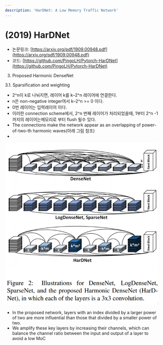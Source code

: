 ```yaml
---
description: 'HarDNet: A Low Memory Traffic Network'
---
```


# \(2019\) HarDNet

* 논문링크: [https://arxiv.org/pdf/1909.00948.pdf](https://arxiv.org/pdf/1909.00948.pdf)
* 코드: [https://github.com/PingoLH/Pytorch-HarDNet](https://github.com/PingoLH/Pytorch-HarDNet)





3. Proposed Harmonic DenseNet

3.1. Sparsification and weighting

* 2^n이 k로 나눠지면, 레이어 k를 k–2^n 레이어에 연결한다.
* n은 non-negative integer여서 k–2^n  &gt;= 0  이다.
* 0번 레이어는 입력레이어 이다.
* 이러한 connection scheme에서,  2^n 번째 레이어가 처리되었을때, 1부터 2^n -1까지의 레이어는메모리로 부터 flush 될수 있다.
* The connections make the network appear as an overlapping of power-of-two-th harmonic waves\(아래 그림 참조\)
* 
![](../.gitbook/assets/image%20%28142%29.png)

* In the proposed network, layers with an index divided by a larger power of two are more influential than those that divided by a smaller power of two.
*  We amplify these key layers by increasing their channels, which can balance the channel ratio between the input and output of a layer to avoid a low MoC


































